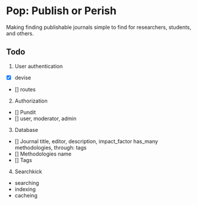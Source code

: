 # Pop: Publish or Perish

Making finding publishable journals simple to find for researchers, students, and others.

## Todo

1. User authentication
- [x] devise
- [] routes
2. Authorization
- [] Pundit
- [] user, moderator, admin
3. Database
- [] Journal
title, editor, description, impact_factor
has_many methodologies, through: tags
- [] Methodologies
name
- [] Tags
4. Searchkick
- searching
- indexing
- cacheing

